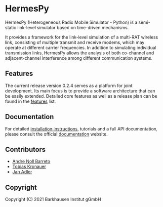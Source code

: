 # HermesPy
HermesPy (Heterogeneous Radio Mobile Simulator - Python) is a semi-static link-level simulator based on time-driven mechanisms.

It provides a framework for the link-level simulation of a multi-RAT wireless link, consisting of
multiple transmit and receive modems, which may operate at different carrier frequencies. 
In addition to simulating individual transmission links, HermesPy allows the analysis of both co-channel and
adjacent-channel interference among different communication systems.

## Features

The current release version 0.2.4 serves as a platform for joint development.
Its main focus is to provide a software architecture that can be easily extended.
Detailed core features as well as a release plan can be found in the
[features](https://barkhausen-institut.github.io/hermespy/features.html) list.

## Documentation

For detailed [installation instructions](https://barkhausen-institut.github.io/hermespy/installation.html),
tutorials and a full API documentation, please consult the official
[documentation](https://barkhausen-institut.github.io/hermespy/index.html) website.

## Contributors

* [Andre Noll Barreto](https://gitlab.com/anollba)
* [Tobias Kronauer](https://github.com/tokr-bit)
* [Jan Adler](https://github.com/adlerjan)

## Copyright
Copyright (C) 2021 Barkhausen Institut gGmbH
